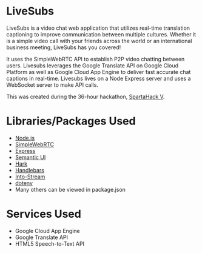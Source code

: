 # LiveSubs
LiveSubs is a video chat web application that utilizes real-time translation captioning to improve communication between multiple cultures. Whether it is a simple video call with your friends across the world or an international business meeting, LiveSubs has you covered!

It uses the SimpleWebRTC API to establish P2P video chatting between users. Livesubs leverages the Google Translate API on Google Cloud Platform as well as Google Cloud App Engine to deliver fast accurate chat captions in real-time. 
Livesubs lives on a Node Express server and uses a WebSocket server to make API calls.

This was created during the 36-hour hackathon, [SpartaHack V](https://spartahack.com).

# Libraries/Packages Used
- [Node.js](https://nodejs.org)
- [SimpleWebRTC](https://www.simplewebrtc.com/)
- [Express](https://expressjs.com/)
- [Semantic UI](https://semantic-ui.com/)
- [Hark](https://www.npmjs.com/package/hark)
- [Handlebars](http://handlebarsjs.com/)
- [Into-Stream](https://github.com/sindresorhus/into-stream)
- [dotenv](https://github.com/motdotla/dotenv#readme)
- Many others can be viewed in package.json

# Services Used
- Google Cloud App Engine
- Google Translate API
- HTML5 Speech-to-Text API